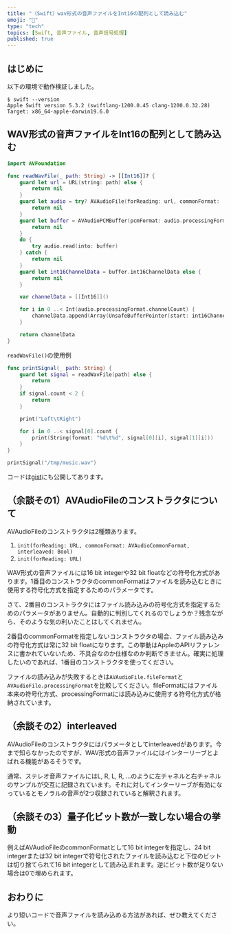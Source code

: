 ```yaml
---
title: "（Swift）wav形式の音声ファイルをInt16の配列として読み込む"
emoji: "🕌"
type: "tech"
topics: [Swift, 音声ファイル, 音声信号処理]
published: true
---
```

## はじめに

以下の環境で動作検証しました。

```console
$ swift --version
Apple Swift version 5.3.2 (swiftlang-1200.0.45 clang-1200.0.32.28)
Target: x86_64-apple-darwin19.6.0
```

## WAV形式の音声ファイルをInt16の配列として読み込む

```swift
import AVFoundation

func readWavFile(_ path: String) -> [[Int16]]? {
    guard let url = URL(string: path) else {
        return nil
    }
    guard let audio = try? AVAudioFile(forReading: url, commonFormat: .pcmFormatInt16, interleaved: false) else {
        return nil
    }
    guard let buffer = AVAudioPCMBuffer(pcmFormat: audio.processingFormat, frameCapacity: AVAudioFrameCount(audio.length)) else {
        return nil
    }
    do {
        try audio.read(into: buffer)
    } catch {
        return nil
    }
    guard let int16ChannelData = buffer.int16ChannelData else {
        return nil
    }

    var channelData = [[Int16]]()

    for i in 0 ..< Int(audio.processingFormat.channelCount) {
        channelData.append(Array(UnsafeBufferPointer(start: int16ChannelData[i], count: Int(buffer.frameLength))))
    }

    return channelData
}
```

`readWavFile()`の使用例

```swift
func printSignal(_ path: String) {
    guard let signal = readWavFile(path) else {
        return
    }
    if signal.count < 2 {
        return
    }

    print("Left\tRight")

    for i in 0 ..< signal[0].count {
        print(String(format: "%d\t%d", signal[0][i], signal[1][i]))
    }
}

printSignal("/tmp/music.wav")
```

コードは[gist](https://gist.github.com/moutend/4bebd485967f4c11cc4fe8e6a2185121)にも公開してあります。

## （余談その1）AVAudioFileのコンストラクタについて

AVAudioFileのコンストラクタは2種類あります。

1. `init(forReading: URL, commonFormat: AVAudioCommonFormat, interleaved: Bool)`
2. `init(forReading: URL)`

WAV形式の音声ファイルには16 bit integerや32 bit floatなどの符号化方式があります。1番目のコンストラクタのcommonFormatはファイルを読み込むときに使用する符号化方式を指定するためのパラメータです。

さて、2番目のコンストラクタにはファイル読み込みの符号化方式を指定するためのパラメータがありません。自動的に判別してくれるのでしょうか？残念ながら、そのような気の利いたことはしてくれません。

2番目のcommonFormatを指定しないコンストラクタの場合、ファイル読み込みの符号化方式は常に32 bit floatになります。この挙動はAppleのAPIリファレンスに書かれていないため、不具合なのか仕様なのか判断できません。確実に処理したいのであれば、1番目のコンストラクタを使ってください。

ファイルの読み込みが失敗するときは`AVAudioFile.fileFormat`と`AVAudioFile.processingFormat`を比較してください。fileFormatにはファイル本来の符号化方式、processingFormatには読み込みに使用する符号化方式が格納されています。

## （余談その2）interleaved

AVAudioFileのコンストラクタにはパラメータとしてinterleavedがあります。今まで知らなかったのですが、WAV形式の音声ファイルにはインターリーブとよばれる機能があるそうです。

通常、ステレオ音声ファイルにはL, R, L, R, ...のように左チャネルと右チャネルのサンプルが交互に記録されています。それに対してインターリーブが有効になっているとモノラルの音声が2つ収録されていると解釈されます。

## （余談その3）量子化ビット数が一致しない場合の挙動

例えばAVAudioFileのcommonFormatとして16 bit integerを指定し、24 bit integerまたは32 bit integerで符号化されたファイルを読み込むと下位のビットは切り捨てられて16 bit integerとして読み込まれます。逆にビット数が足りない場合は0で埋められます。

## おわりに

より短いコードで音声ファイルを読み込める方法があれば、ぜひ教えてください。
